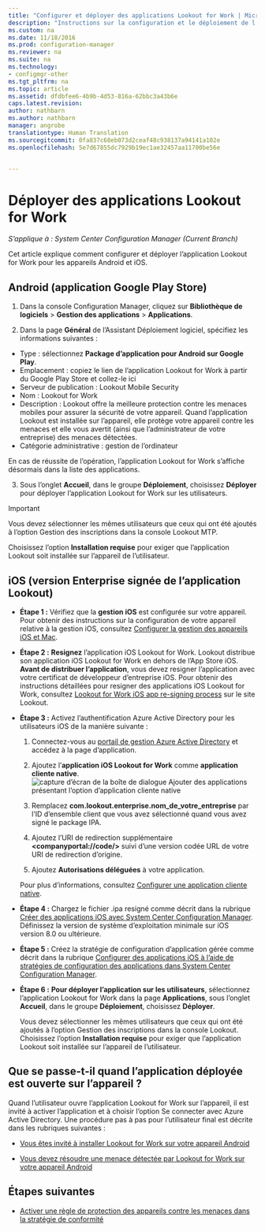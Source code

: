 ```yaml
---
title: "Configurer et déployer des applications Lookout for Work | Microsoft Docs"
description: "Instructions sur la configuration et le déploiement de l’application Lookout for Work pour les appareils Android et iOS."
ms.custom: na
ms.date: 11/18/2016
ms.prod: configuration-manager
ms.reviewer: na
ms.suite: na
ms.technology:
- configmgr-other
ms.tgt_pltfrm: na
ms.topic: article
ms.assetid: dfdbfee6-4b9b-4d53-816a-62bbc3a43b6e
caps.latest.revision: 
author: nathbarn
ms.author: nathbarn
manager: angrobe
translationtype: Human Translation
ms.sourcegitcommit: 0fa837c68eb073d2ceaf48c938137a94141a102e
ms.openlocfilehash: 5e7d67855dc7929b19ec1ae32457aa11700be56e


---
```

# <a name="deploy-lookout-for-work-apps"></a>Déployer des applications Lookout for Work

*S’applique à : System Center Configuration Manager (Current Branch)*

Cet article explique comment configurer et déployer l’application Lookout for Work pour les appareils Android et iOS.

## <a name="android-google-play-store-app"></a>Android (application Google Play Store)
1.  Dans la console Configuration Manager, cliquez sur **Bibliothèque de logiciels** > **Gestion des applications** > **Applications**.

2.  Dans la page **Général** de l’Assistant Déploiement logiciel, spécifiez les informations suivantes :
  * Type : sélectionnez **Package d’application pour Android sur Google Play**.
  * Emplacement : copiez le lien de l’application Lookout for Work à partir du Google Play Store et collez-le ici
  * Serveur de publication : Lookout Mobile Security
  * Nom : Lookout for Work
  * Description : Lookout offre la meilleure protection contre les menaces mobiles pour assurer la sécurité de votre appareil. Quand l’application Lookout est installée sur l’appareil, elle protège votre appareil contre les menaces et elle vous avertit (ainsi que l’administrateur de votre entreprise) des menaces détectées.
  * Catégorie administrative : gestion de l’ordinateur

  En cas de réussite de l’opération, l’application Lookout for Work s’affiche désormais dans la liste des applications.

3.  Sous l’onglet **Accueil**, dans le groupe **Déploiement**, choisissez **Déployer** pour déployer l’application Lookout for Work sur les utilisateurs.
>[!IMPORTANT]
>Vous devez sélectionner les mêmes utilisateurs que ceux qui ont été ajoutés à l’option Gestion des inscriptions dans la console Lookout MTP.

  Choisissez l’option **Installation requise** pour exiger que l’application Lookout soit installée sur l’appareil de l’utilisateur.

## <a name="ios-enterprise-signed-version-of-lookout-app"></a>iOS (version Enterprise signée de l’application Lookout)

* **Étape 1 :** Vérifiez que la **gestion iOS** est configurée sur votre appareil. Pour obtenir des instructions sur la configuration de votre appareil relative à la gestion iOS, consultez [Configurer la gestion des appareils iOS et Mac]().

* **Étape 2 :** **Resignez** l’application iOS Lookout for Work. Lookout distribue son application iOS Lookout for Work en dehors de l’App Store iOS. **Avant de distribuer l’application**, vous devez resigner l’application avec votre certificat de développeur d’entreprise iOS. Pour obtenir des instructions détaillées pour resigner des applications iOS Lookout for Work, consultez [Lookout for Work iOS app re-signing process](https://personal.support.lookout.com/hc/en-us/articles/114094038714) sur le site Lookout.


* **Étape 3 :** Activez l’authentification Azure Active Directory pour les utilisateurs iOS de la manière suivante :
  1.  Connectez-vous au [portail de gestion Azure Active Directory](https://manage.windowsazure.com) et accédez à la page d’application.
  2.  Ajoutez l’**application iOS Lookout for Work** comme **application cliente native**.
  ![capture d’écran de la boîte de dialogue Ajouter des applications présentant l’option d’application cliente native](../media/aad-add-app.png)

  3. Remplacez **com.lookout.enterprise.nom_de_votre_entreprise** par l’ID d’ensemble client que vous avez sélectionné quand vous avez signé le package IPA.
  4.  Ajoutez l’URI de redirection supplémentaire **&lt;companyportal://code/>** suivi d’une version codée URL de votre URI de redirection d’origine.
  5.  Ajoutez **Autorisations déléguées** à votre application.

  Pour plus d’informations, consultez [Configurer une application cliente native](https://azure.microsoft.com/en-us/documentation/articles/app-service-mobile-how-to-configure-active-directory-authentication/#optional-configure-a-native-client-application).


* **Étape 4 :** Chargez le fichier .ipa resigné comme décrit dans la rubrique [Créer des applications iOS avec System Center Configuration Manager](https://docs.microsoft.com/en-us/sccm/apps/get-started/creating-ios-applications). Définissez la version de système d’exploitation minimale sur iOS version 8.0 ou ultérieure.


* **Étape 5 :** Créez la stratégie de configuration d’application gérée comme décrit dans la rubrique [Configurer des applications iOS à l’aide de stratégies de configuration des applications dans System Center Configuration Manager](https://docs.microsoft.com/en-us/sccm/apps/deploy-use/configure-ios-apps-with-app-configuration-policies).


* **Étape 6 :** **Pour déployer l’application sur les utilisateurs**, sélectionnez l’application Lookout for Work dans la page **Applications**, sous l’onglet **Accueil**, dans le groupe **Déploiement**, choisissez **Déployer**.

  Vous devez sélectionner les mêmes utilisateurs que ceux qui ont été ajoutés à l’option Gestion des inscriptions dans la console Lookout.  
Choisissez l’option **Installation requise** pour exiger que l’application Lookout soit installée sur l’appareil de l’utilisateur.

## <a name="what-happens-when-the-deployed-app-is-opened-on-the-device"></a>Que se passe-t-il quand l’application déployée est ouverte sur l’appareil ?




Quand l’utilisateur ouvre l’application Lookout for Work sur l’appareil, il est invité à activer l’application et à choisir l’option Se connecter avec Azure Active Directory. Une procédure pas à pas pour l’utilisateur final est décrite dans les rubriques suivantes :

* [Vous êtes invité à installer Lookout for Work sur votre appareil Android](http://docs.microsoft.com/intune/enduser/you-are-prompted-to-install-lookout-for-work-android)

* [Vous devez résoudre une menace détectée par Lookout for Work sur votre appareil Android](http://docs.microsoft.com/intune/enduser/you-need-to-resolve-a-threat-found-by-lookout-for-work-android)

## <a name="next-steps"></a>Étapes suivantes
* [Activer une règle de protection des appareils contre les menaces dans la stratégie de conformité](enable-device-threat-protection-rule-compliance-policy.md)



<!--HONumber=Jan17_HO4-->


